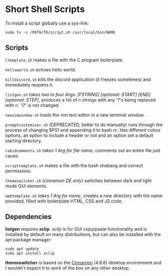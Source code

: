 # Short Shell Scripts
To install a script globally use a sys-link:
```
sudo ln -s /PATH/TO/script.sh /usr/local/bin/NAME
```
## Scripts
`Ctemplate.sh` makes a file with the C program boilerplate.

`helloworld.sh` echoes hello world.

`killdiscord.sh` kills the discord application (it freezes sometimes) and immediately reopens it.

`listgen.sh` _takes two to four Args: [FSTRING] [optional: START] [END] [optional: STEP]_, produces a list of n strings with any '?'s being replaced with n. '\\?' is not changed.

`newvimwindow.sh` loads the vim text editor in a new terminal window .

`promptcustomiser.sh` (DEPRECATED, better to do manually) runs through the process of changing $PS1 and appending it to bash.rc. Has different colour options, an option to include a header or not and an option set a default starting directory.

`rabidcomments.sh` _takes 1 Arg for file name_, comments out an entire file just cause.

`scripttemplate.sh` makes a file with the bash shebang and correct permissions.

`themeswitcher.sh` (_cinnamon DE only_) switches between dark and light mode GUI elements.

`webtemplate.sh` _takes 1 Arg for name_, creates a new directory with the name provided, filled with boilerplate HTML, CSS and JS code.

## Dependencies
__listgen__ requires __xclip__. xclip is for GUI copy/paste functionality and is installed by default on many distributions, but can also be installed with the apt package manager:
```
sudo apt update
sudo apt install xclip
```

__themeswitcher__ is based on the [Cinnamon](https://en.wikipedia.org/wiki/Cinnamon_(desktop_environment)) (4.8.6) desktop environment and I wouldn't expect it to work of the box on any other desktop.
